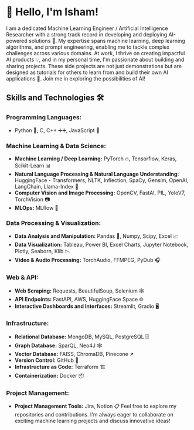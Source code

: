 # 👋 Hello, I'm Isham!
I am a dedicated Machine Learning Engineer / Artificial Intelligence Researcher with a strong track record in developing and deploying AI-powered solutions 🚀. My expertise spans machine learning, deep learning algorithms, and prompt engineering, enabling me to tackle complex challenges across various domains. 
At work, I thrive on creating impactful AI products 💡, and in my personal time, I'm passionate about building and sharing projects. These side projects are not just demonstrations but are designed as tutorials for others to learn from and build their own AI applications 🤖. Join me in exploring the possibilities of AI!
## Skills and Technologies 🛠️
### Programming Languages:
- Python 🐍, C, C++ ➕➕, JavaScript 📜
### Machine Learning & Data Science:
- **Machine Learning / Deep Learning:** PyTorch 🔥, Tensorflow, Keras, Scikit-Learn 📊
- **Natural Language Processing & Natural Language Understanding:** HuggingFace - Transformers, NLTK, Inflection, SpaCy, Gensim, OpenAI, LangChain, Llama-Index 📝
- **Computer Vision and Image Processing:** OpenCV, FastAI, PIL, YoloV7, TorchVision 📷
- **MLOps:** MLflow 🔄
### Data Processing & Visualization:
- **Data Analysis and Manipulation:** Pandas 🐼, Numpy, Scipy, Excel 📈
- **Data Visualization:** Tableau, Power BI, Excel Charts, Jupyter Notebook, Plotly, Seaborn, Klib 📉
- **Video & Audio Processing:** TorchAudio, FFMPEG, PyDub 🎧
### Web & API:
- **Web Scraping:** Requests, BeautifulSoup, Selenium 🕸️
- **API Endpoints:** FastAPI, AWS, HuggingFace Space 🌐
- **Interactive Dashboards and Interfaces:** Streamlit, Gradio 🖥️
### Infrastructure:
- **Relational Database:** MongoDB, MySQL, PostgreSQL 🗄️
- **Graph Database:** SparQL, Neo4J 🕸️ 
- **Vector Database:** FAISS, ChromaDB, Pinecone ↗
- **Version Control:** GitHub 🔄
- **Infrastructure as Code:** Terraform 🏗️
- **Containerization:** Docker 📦
### Project Management:
- **Project Management Tools:** Jira, Notion 📋
Feel free to explore my repositories and contributions. I'm always eager to collaborate on exciting machine learning projects and discuss innovative ideas!